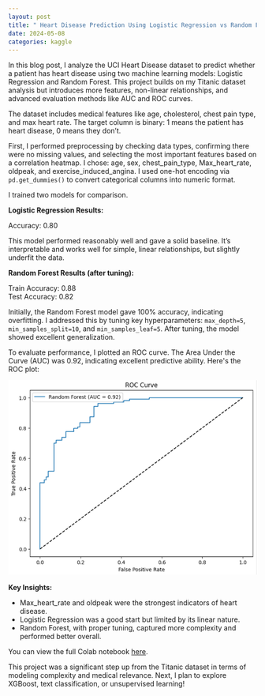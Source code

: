 ```yaml
---
layout: post
title: " Heart Disease Prediction Using Logistic Regression vs Random Forest"
date: 2024-05-08
categories: kaggle
---
```


In this blog post, I analyze the UCI Heart Disease dataset to predict whether a patient has heart disease using two machine learning models: Logistic Regression and Random Forest. This project builds on my Titanic dataset analysis but introduces more features, non-linear relationships, and advanced evaluation methods like AUC and ROC curves.

The dataset includes medical features like age, cholesterol, chest pain type, and max heart rate. The target column is binary: 1 means the patient has heart disease, 0 means they don’t.

First, I performed preprocessing by checking data types, confirming there were no missing values, and selecting the most important features based on a correlation heatmap. I chose: age, sex, chest_pain_type, Max_heart_rate, oldpeak, and exercise_induced_angina. I used one-hot encoding via `pd.get_dummies()` to convert categorical columns into numeric format.

I trained two models for comparison.

**Logistic Regression Results:**

Accuracy: 0.80

This model performed reasonably well and gave a solid baseline. It’s interpretable and works well for simple, linear relationships, but slightly underfit the data.

**Random Forest Results (after tuning):**

Train Accuracy: 0.88  
Test Accuracy: 0.82

Initially, the Random Forest model gave 100% accuracy, indicating overfitting. I addressed this by tuning key hyperparameters: `max_depth=5`, `min_samples_split=10`, and `min_samples_leaf=5`. After tuning, the model showed excellent generalization.

To evaluate performance, I plotted an ROC curve. The Area Under the Curve (AUC) was 0.92, indicating excellent predictive ability. Here's the ROC plot:

![ROC Curve](/images/heart-roc-curve.png)

**Key Insights:**

- Max_heart_rate and oldpeak were the strongest indicators of heart disease.
- Logistic Regression was a good start but limited by its linear nature.
- Random Forest, with proper tuning, captured more complexity and performed better overall.

You can view the full Colab notebook [here](https://colab.research.google.com/drive/1l8KhMCuKghstI6_S9xEH7Ziofui0Siiw?usp=sharing). 

This project was a significant step up from the Titanic dataset in terms of modeling complexity and medical relevance. Next, I plan to explore XGBoost, text classification, or unsupervised learning!

